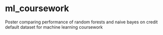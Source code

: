 # ml_coursework
Poster comparing performance of random forests and naive bayes on credit default dataset for machine learning coursework
